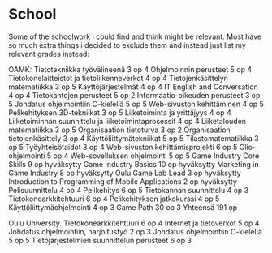 # School
Some of the schoolwork I could find and think might be relevant. Most have so much extra things i decided to exclude them and instead just list my relevant grades instead:

OAMK:
Tietotekniikka työvälineenä
3 op	4
Ohjelmoinnin perusteet
5 op	4
Tietokonelaitteistot ja tietoliikenneverkot
4 op	4
Tietojenkäsittelyn matematiikka
3 op	5
Käyttöjärjestelmät
4 op	4
IT English and Conversation
4 op	4
Tietokantojen perusteet
5 op	2
Informaatio-oikeuden perusteet
3 op	5
Johdatus ohjelmointiin C-kielellä
5 op	5
Web-sivuston kehittäminen
4 op	5
Pelikehityksen 3D-tekniikat
3 op	5
Liiketoiminta ja yrittäjyys
4 op	4
Liiketoiminnan suunnittelu ja liiketoimintaprosessit
4 op	4
Liiketalouden matematiikka
3 op	5
Organisaation tietoturva
3 op	2
Organisaation tietojenkäsittely
3 op	4
Käyttöliittymätekniikat
5 op	5
Tilastomatematiikka
3 op	5
Työyhteisötaidot
3 op	4
Web-sivuston kehittämisprojekti
6 op	5
Olio-ohjelmointi
5 op	4
Web-sovelluksen ohjelmointi
5 op	5
Game Industry Core Skills
9 op	hyväksytty
Game Industry Basics
10 op	hyväksytty
Marketing in Game Industry
8 op	hyväksytty
Oulu Game Lab Lead
3 op	hyväksytty
Introduction to Programming of Mobile Applications
2 op	hyväksytty
Pelisuunnittelu
4 op	4
Pelikehitys
6 op	5
Tietokannan suunnittelu
4 op	3
Tietokonearkkitehtuuri
6 op	4
Pelikehityksen jatkokurssi
4 op	5
Käyttöliittymäohjelmointi
4 op	3
Game Path
30 op	3
Yhteensä 191 op

Oulu University.
Tietokonearkkitehtuuri
6 op	4
Internet ja tietoverkot
5 op	4
Johdatus ohjelmointiin, harjoitustyö
2 op	3
Johdatus ohjelmointiin C-kielellä
5 op	5
Tietojärjestelmien suunnittelun perusteet
6 op	3

